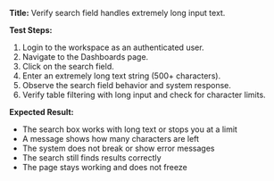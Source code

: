 **Title:** Verify search field handles extremely long input text.

**Test Steps:**
1. Login to the workspace as an authenticated user.
2. Navigate to the Dashboards page.
3. Click on the search field.
4. Enter an extremely long text string (500+ characters).
5. Observe the search field behavior and system response.
6. Verify table filtering with long input and check for character limits.

**Expected Result:**
- The search box works with long text or stops you at a limit
- A message shows how many characters are left
- The system does not break or show error messages
- The search still finds results correctly
- The page stays working and does not freeze